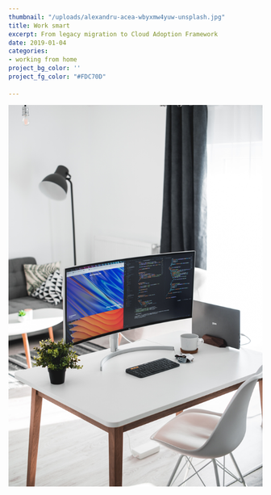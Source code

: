 ```yaml
---
thumbnail: "/uploads/alexandru-acea-wbyxmw4yuw-unsplash.jpg"
title: Work smart
excerpt: From legacy migration to Cloud Adoption Framework
date: 2019-01-04
categories:
- working from home
project_bg_color: ''
project_fg_color: "#FDC70D"

---
```

![](/uploads/alexandru-acea-wbyxmw4yuw-unsplash.jpg)
